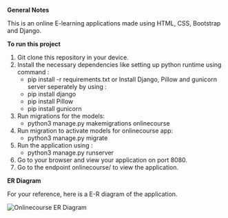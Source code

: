 
**General Notes**

This is an online E-learning applications made using HTML, CSS, Bootstrap and Django.


**To run this project**

1. Git clone this repository in your device.
2. Install the necessary dependencies like setting up python runtime using command :
      - pip install -r requirements.txt
      or 
   Install Django, Pillow and gunicorn server seperately by using :
      - pip install django
      - pip install Pillow
      - pip install gunicorn
3. Run migrations for the models:
      - python3 manage.py makemigrations onlinecourse
4. Run migration to activate models for onlinecourse app:
      - python3 manage.py migrate
5. Run the application using :
      - python3 manage.py runserver
6. Go to your browser and view your application on port 8080.
7. Go to the endpoint onlinecourse/ to view the application.



**ER Diagram**

For your reference, here is a E-R diagram of the application.

![Onlinecourse ER Diagram](https://github.com/ibm-developer-skills-network/final-cloud-app-with-database/blob/master/static/media/course_images/onlinecourse_app_er.png)
